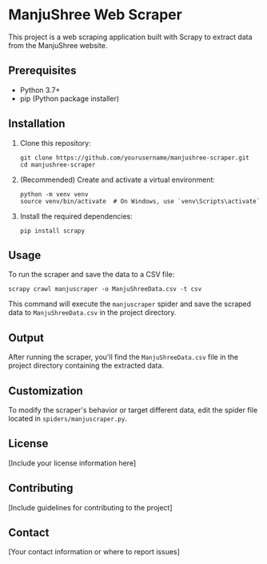 # ManjuShree Web Scraper

This project is a web scraping application built with Scrapy to extract data from the ManjuShree website.

## Prerequisites

- Python 3.7+
- pip (Python package installer)

## Installation

1. Clone this repository:
   ```
   git clone https://github.com/yourusername/manjushree-scraper.git
   cd manjushree-scraper
   ```

2. (Recommended) Create and activate a virtual environment:
   ```
   python -m venv venv
   source venv/bin/activate  # On Windows, use `venv\Scripts\activate`
   ```

3. Install the required dependencies:
   ```
   pip install scrapy
   ```

## Usage

To run the scraper and save the data to a CSV file:

```
scrapy crawl manjuscraper -o ManjuShreeData.csv -t csv
```

This command will execute the `manjuscraper` spider and save the scraped data to `ManjuShreeData.csv` in the project directory.

## Output

After running the scraper, you'll find the `ManjuShreeData.csv` file in the project directory containing the extracted data.

## Customization

To modify the scraper's behavior or target different data, edit the spider file located in `spiders/manjuscraper.py`.

## License

[Include your license information here]

## Contributing

[Include guidelines for contributing to the project]

## Contact

[Your contact information or where to report issues]
